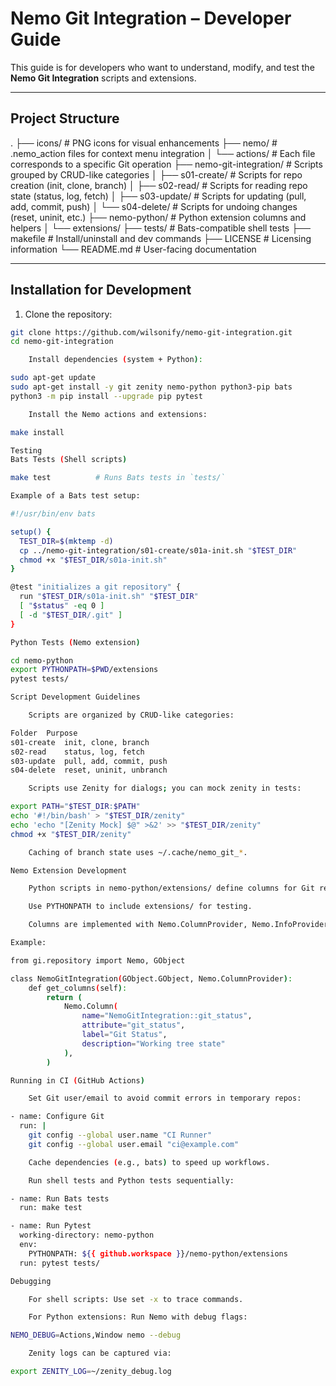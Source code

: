 # Nemo Git Integration – Developer Guide

This guide is for developers who want to understand, modify, and test the **Nemo Git Integration** scripts and extensions.

---

## Project Structure

.
├── icons/ # PNG icons for visual enhancements
├── nemo/ # .nemo_action files for context menu integration
│ └── actions/ # Each file corresponds to a specific Git operation
├── nemo-git-integration/ # Scripts grouped by CRUD-like categories
│ ├── s01-create/ # Scripts for repo creation (init, clone, branch)
│ ├── s02-read/ # Scripts for reading repo state (status, log, fetch)
│ ├── s03-update/ # Scripts for updating (pull, add, commit, push)
│ └── s04-delete/ # Scripts for undoing changes (reset, uninit, etc.)
├── nemo-python/ # Python extension columns and helpers
│ └── extensions/
├── tests/ # Bats-compatible shell tests
├── makefile # Install/uninstall and dev commands
├── LICENSE # Licensing information
└── README.md # User-facing documentation


---

## Installation for Development

1. Clone the repository:

```bash
git clone https://github.com/wilsonify/nemo-git-integration.git
cd nemo-git-integration

    Install dependencies (system + Python):

sudo apt-get update
sudo apt-get install -y git zenity nemo-python python3-pip bats
python3 -m pip install --upgrade pip pytest

    Install the Nemo actions and extensions:

make install

Testing
Bats Tests (Shell scripts)

make test          # Runs Bats tests in `tests/`

Example of a Bats test setup:

#!/usr/bin/env bats

setup() {
  TEST_DIR=$(mktemp -d)
  cp ../nemo-git-integration/s01-create/s01a-init.sh "$TEST_DIR"
  chmod +x "$TEST_DIR/s01a-init.sh"
}

@test "initializes a git repository" {
  run "$TEST_DIR/s01a-init.sh" "$TEST_DIR"
  [ "$status" -eq 0 ]
  [ -d "$TEST_DIR/.git" ]
}

Python Tests (Nemo extension)

cd nemo-python
export PYTHONPATH=$PWD/extensions
pytest tests/

Script Development Guidelines

    Scripts are organized by CRUD-like categories:

Folder	Purpose
s01-create	init, clone, branch
s02-read	status, log, fetch
s03-update	pull, add, commit, push
s04-delete	reset, uninit, unbranch

    Scripts use Zenity for dialogs; you can mock zenity in tests:

export PATH="$TEST_DIR:$PATH"
echo '#!/bin/bash' > "$TEST_DIR/zenity"
echo 'echo "[Zenity Mock] $@" >&2' >> "$TEST_DIR/zenity"
chmod +x "$TEST_DIR/zenity"

    Caching of branch state uses ~/.cache/nemo_git_*.

Nemo Extension Development

    Python scripts in nemo-python/extensions/ define columns for Git repo, branch, and status.

    Use PYTHONPATH to include extensions/ for testing.

    Columns are implemented with Nemo.ColumnProvider, Nemo.InfoProvider, and Nemo.NameAndDescProvider.

Example:

from gi.repository import Nemo, GObject

class NemoGitIntegration(GObject.GObject, Nemo.ColumnProvider):
    def get_columns(self):
        return (
            Nemo.Column(
                name="NemoGitIntegration::git_status",
                attribute="git_status",
                label="Git Status",
                description="Working tree state"
            ),
        )

Running in CI (GitHub Actions)

    Set Git user/email to avoid commit errors in temporary repos:

- name: Configure Git
  run: |
    git config --global user.name "CI Runner"
    git config --global user.email "ci@example.com"

    Cache dependencies (e.g., bats) to speed up workflows.

    Run shell tests and Python tests sequentially:

- name: Run Bats tests
  run: make test

- name: Run Pytest
  working-directory: nemo-python
  env:
    PYTHONPATH: ${{ github.workspace }}/nemo-python/extensions
  run: pytest tests/

Debugging

    For shell scripts: Use set -x to trace commands.

    For Python extensions: Run Nemo with debug flags:

NEMO_DEBUG=Actions,Window nemo --debug

    Zenity logs can be captured via:

export ZENITY_LOG=~/zenity_debug.log